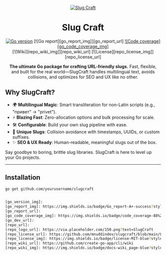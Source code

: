 <div align="center">

[![Slug Craft](https://goreportcard.com/report/github.com/mnuddindev/slugcraft)](https://github.com/mnuddindev/slugcraft.git)

# Slug Craft

[![Go version](https://img.shields.io/badge/Go-1.21+-00ADD8?style=for-the-badge&logo=go)](https://pkg.go.dev/github.com/mnuddindev/slugcraft)
[![Go report][go_report_img]][go_report_url]
[![Code coverage][go_code_coverage_img]](https://github.com/mnuddindev/slugcraft.git)<br/>
[![Wiki][repo_wiki_img]][repo_wiki_url]
[![License][repo_license_img]][repo_license_url]

**The ultimate Go package for crafting URL-friendly slugs.** Fast, flexible, and built for the real world—SlugCraft handles multilingual text, avoids collisions, and optimizes for SEO and UX like no other.
</div>

## Why SlugCraft?

- 🌍 **Multilingual Magic**: Smart transliteration for non-Latin scripts (e.g., "привет" → "privet").
- ⚡ **Blazing Fast**: Zero-allocation options and bulk processing for scale.
- 🛠️ **Configurable**: Build your own slug pipeline with ease.
- 🚀 **Unique Slugs**: Collision avoidance with timestamps, UUIDs, or custom suffixes.
- ✨ **SEO & UX Ready**: Human-readable, meaningful slugs out of the box.

Say goodbye to boring, brittle slug libraries. SlugCraft is here to level up your Go projects.

---

## Installation

```bash
go get github.com/yourusername/slugcraft


[go_version_img]: 
[go_report_img]: https://img.shields.io/badge/Go_report-A+-success?style=for-the-badge&logo=none
[go_report_url]: 
[go_code_coverage_img]: https://img.shields.io/badge/code_coverage-88%25-success?style=for-the-badge&logo=none
[go_dev_url]: 
[repo_url]: 
[repo_logo_url]: https://via.placeholder.com/150.png?text=SlugCraft
[repo_license_url]: https://github.com/mnuddindev/slugcraft/blob/main/LICENSE
[repo_license_img]: https://img.shields.io/badge/license-MIT-blue?style=for-the-badge&logo=none
[repo_wiki_url]: https://github.com/create-go-app/cli/wiki
[repo_wiki_img]: https://img.shields.io/badge/docs-wiki_page-blue?style=for-the-badge&logo=none
